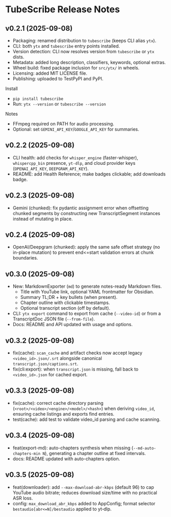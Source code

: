 TubeScribe Release Notes
========================

v0.2.1 (2025-09-08)
--------------------
- Packaging: renamed distribution to `tubescribe` (keeps CLI alias `ytx`).
- CLI: both `ytx` and `tubescribe` entry points installed.
- Version detection: CLI now resolves version from `tubescribe` or `ytx` dists.
- Metadata: added long description, classifiers, keywords, optional extras.
- Wheel build: fixed package inclusion for `src/ytx/` in wheels.
- Licensing: added MIT LICENSE file.
- Publishing: uploaded to TestPyPI and PyPI.

Install
- `pip install tubescribe`
- Run: `ytx --version` or `tubescribe --version`

Notes
- FFmpeg required on PATH for audio processing.
- Optional: set `GEMINI_API_KEY`/`GOOGLE_API_KEY` for summaries.

v0.2.2 (2025-09-08)
--------------------
- CLI health: add checks for `whisper_engine` (faster-whisper), `whispercpp_bin` presence, `yt-dlp`, and cloud provider keys (`OPENAI_API_KEY`, `DEEPGRAM_API_KEY`).
- README: add Health Reference; make badges clickable; add downloads badge.

v0.2.3 (2025-09-08)
--------------------
- Gemini (chunked): fix pydantic assignment error when offsetting chunked segments by constructing new TranscriptSegment instances instead of mutating in place.

v0.2.4 (2025-09-08)
--------------------
- OpenAI/Deepgram (chunked): apply the same safe offset strategy (no in-place mutation) to prevent end<=start validation errors at chunk boundaries.

v0.3.0 (2025-09-08)
--------------------
- New: MarkdownExporter (`md`) to generate notes-ready Markdown files.
  - Title with YouTube link, optional YAML frontmatter for Obsidian.
  - Summary TL;DR + key bullets (when present).
  - Chapter outline with clickable timestamps.
  - Optional transcript section (off by default).
- CLI: `ytx export` command to export from cache (`--video-id`) or from a TranscriptDoc JSON file (`--from-file`).
- Docs: README and API updated with usage and options.

v0.3.2 (2025-09-08)
--------------------
- fix(cache): `scan_cache` and artifact checks now accept legacy `<video_id>.json/.srt` alongside canonical `transcript.json/captions.srt`.
- fix(cli:export): when `transcript.json` is missing, fall back to `<video_id>.json` for cached export.

v0.3.3 (2025-09-08)
--------------------
- fix(cache): correct cache directory parsing (`<root>/<video>/<engine>/<model>/<hash>`) when deriving `video_id`, ensuring cache listings and exports find entries.
- test(cache): add test to validate video_id parsing and cache scanning.

v0.3.4 (2025-09-08)
--------------------
- feat(export-md): auto-chapters synthesis when missing (`--md-auto-chapters-min N`), generating a chapter outline at fixed intervals.
- docs: README updated with auto-chapters option.

v0.3.5 (2025-09-08)
--------------------
- feat(downloader): add `--max-download-abr-kbps` (default 96) to cap YouTube audio bitrate; reduces download size/time with no practical ASR loss.
- config: `max_download_abr_kbps` added to AppConfig; format selector `bestaudio[abr<=N]/bestaudio` applied to yt‑dlp.
